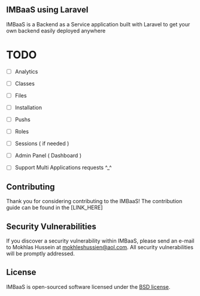 ## IMBaaS using Laravel

IMBaaS is a Backend as a Service application built with Laravel to get your own backend easily deployed anywhere

# TODO

- [ ] Analytics
- [ ] Classes
- [ ] Files
- [ ] Installation
- [ ] Pushs
- [ ] Roles
- [ ] Sessions ( if needed )
- [ ] Admin Panel ( Dashboard )
- [ ] Support Multi Applications requests ^_^


## Contributing

Thank you for considering contributing to the IMBaaS! The contribution guide can be found in the [LINK_HERE]

## Security Vulnerabilities

If you discover a security vulnerability within IMBaaS, please send an e-mail to Mokhlas Hussein at mokhleshussien@aol.com. All security vulnerabilities will be promptly addressed.

## License

IMBaaS is open-sourced software licensed under the [BSD license](https://opensource.org/licenses/BSD-3-Clause).
